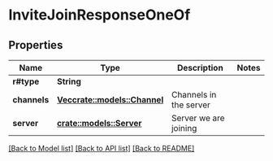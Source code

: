 # InviteJoinResponseOneOf

## Properties

Name | Type | Description | Notes
------------ | ------------- | ------------- | -------------
**r#type** | **String** |  | 
**channels** | [**Vec<crate::models::Channel>**](Channel.md) | Channels in the server | 
**server** | [**crate::models::Server**](Server.md) | Server we are joining | 

[[Back to Model list]](../README.md#documentation-for-models) [[Back to API list]](../README.md#documentation-for-api-endpoints) [[Back to README]](../README.md)


